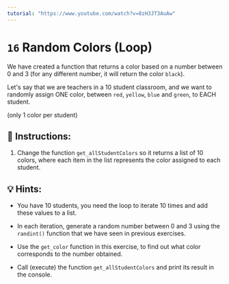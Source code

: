 ```yaml
---
tutorial: "https://www.youtube.com/watch?v=8zH3JT3AuAw"
---
```


# `16` Random Colors (Loop)

We have created a function that returns a color based on a number between 0 and 3 (for any different number, it will return the color `black`).

Let's say that we are teachers in a 10 student classroom, and we want to randomly assign ONE color, between `red`, `yellow`, `blue` and `green`, to EACH student.

(only 1 color per student)

## 📝 Instructions:

1. Change the function `get_allStudentColors` so it returns a list of 10 colors, where each item in the list represents the color assigned to each student.

## 💡 Hints:

- You have 10 students, you need the loop to iterate 10 times and add these values to a list.

- In each iteration, generate a random number between 0 and 3 using the `randint()` function that we have seen in previous exercises.

- Use the `get_color` function in this exercise, to find out what color corresponds to the number obtained.

- Call (execute) the function `get_allStudentColors` and print its result in the console.
